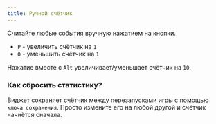 ```yaml
---
title: Ручной счётчик
---
```


Считайте любые события вручную нажатием на кнопки.
- `P` - увеличить счётчик на `1`
- `O` - уменьшить счётчик на `1`

Нажатие вместе с `Alt` увеличивает/уменьшает счётчик на `10`.

### Как сбросить статистику?
Виджет сохраняет счётчик между перезапусками игры с помощью `ключа сохранения`. Просто измените его на любой другой и счётчик начнётся сначала.
